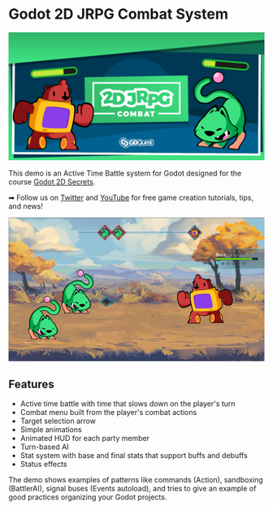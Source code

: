 # Godot 2D JRPG Combat System

![JRGP banner image](./images/2d-jrpg-banner.png)

This demo is an Active Time Battle system for Godot designed for the course [Godot 2D Secrets](https://gdquest.mavenseed.com/courses/godot-2d-secrets).

➡ Follow us on [Twitter](https://twitter.com/NathanGDQuest) and [YouTube](https://www.youtube.com/c/gdquest/) for free game creation tutorials, tips, and news!

![Screenshot of the combat area with three characters](./images/screenshot.jpg)

## Features

- Active time battle with time that slows down on the player's turn
- Combat menu built from the player's combat actions
- Target selection arrow
- Simple animations
- Animated HUD for each party member
- Turn-based AI
- Stat system with base and final stats that support buffs and debuffs
- Status effects

The demo shows examples of patterns like commands (Action), sandboxing (BattlerAI), signal buses (Events autoload), and tries to give an example of good practices organizing your Godot projects.
